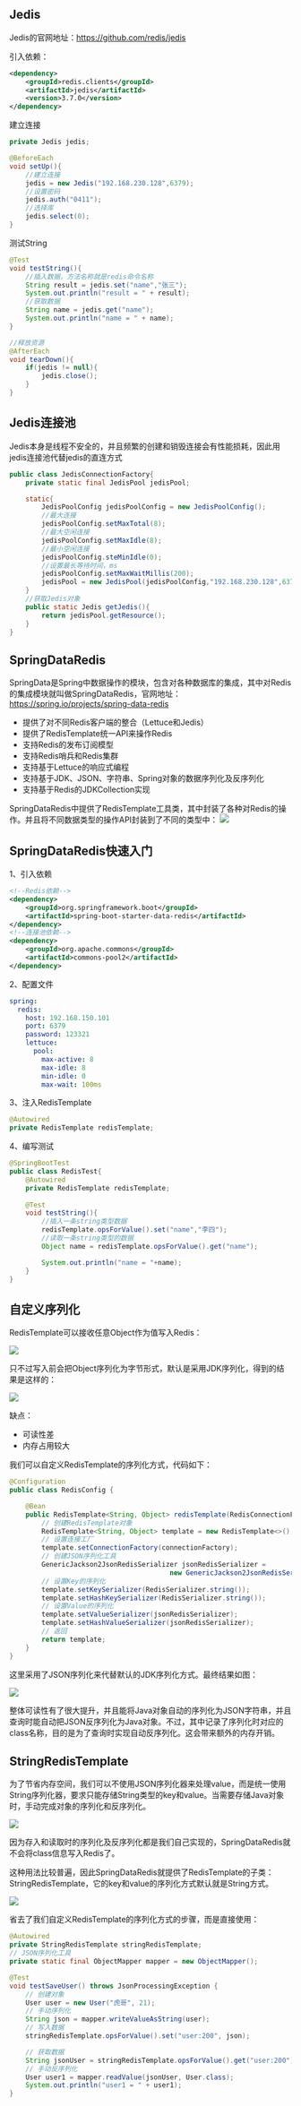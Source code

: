 ## Jedis
Jedis的官网地址：https://github.com/redis/jedis

引入依赖：
```xml
<dependency>
    <groupId>redis.clients</groupId>
    <artifactId>jedis</artifactId>
    <version>3.7.0</version>
</dependency>
```

建立连接
```Java
private Jedis jedis;

@BeforeEach
void setUp(){
    //建立连接
    jedis = new Jedis("192.168.230.128",6379);
    //设置密码
    jedis.auth("0411");
    //选择库
    jedis.select(0);
}
```

测试String

```Java
@Test
void testString(){
    //插入数据，方法名称就是redis命令名称
    String result = jedis.set("name","张三");
    System.out.println("result = " + result);
    //获取数据
    String name = jedis.get("name");
    System.out.println("name = " + name);
}

//释放资源
@AfterEach
void tearDown(){
    if(jedis != null){
        jedis.close();
    }
}
```

## Jedis连接池
Jedis本身是线程不安全的，并且频繁的创建和销毁连接会有性能损耗，因此用jedis连接池代替jedis的直连方式

```Java
public class JedisConnectionFactory{
    private static final JedisPool jedisPool;

    static{
        JedisPoolConfig jedisPoolConfig = new JedisPoolConfig();
        //最大连接
        jedisPoolConfig.setMaxTotal(8);
        //最大空闲连接
        jedisPoolConfig.setMaxIdle(8);
        //最小空闲连接
        jedisPoolConfig.steMinIdle(0);
        //设置最长等待时间，ms
        jedisPoolConfig.setMaxWaitMillis(200);
        jedisPool = new JedisPool(jedisPoolConfig,"192.168.230.128",6379,1000,"0411" );
    }
    //获取Jedis对象
    public static Jedis getJedis(){
        return jedisPool.getResource();
    }
}
```


## SpringDataRedis
SpringData是Spring中数据操作的模块，包含对各种数据库的集成，其中对Redis的集成模块就叫做SpringDataRedis，官网地址：https://spring.io/projects/spring-data-redis

- 提供了对不同Redis客户端的整合（Lettuce和Jedis）
- 提供了RedisTemplate统一API来操作Redis
- 支持Redis的发布订阅模型
- 支持Redis哨兵和Redis集群
- 支持基于Lettuce的响应式编程
- 支持基于JDK、JSON、字符串、Spring对象的数据序列化及反序列化
- 支持基于Redis的JDKCollection实现



SpringDataRedis中提供了RedisTemplate工具类，其中封装了各种对Redis的操作。并且将不同数据类型的操作API封装到了不同的类型中：
![](./images/UFlNIV0.png)


## SpringDataRedis快速入门
1、引入依赖
```xml
<!--Redis依赖-->
<dependency>
    <groupId>org.springframework.boot</groupId>
    <artifactId>spring-boot-starter-data-redis</artifactId>
</dependency>
<!--连接池依赖-->
<dependency>
    <groupId>org.apache.commons</groupId>
    <artifactId>commons-pool2</artifactId>
</dependency>
```
2、配置文件
```yaml
spring:
  redis:
    host: 192.168.150.101
    port: 6379
    password: 123321
    lettuce:
      pool:
        max-active: 8
        max-idle: 8
        min-idle: 0
        max-wait: 100ms
```
3、注入RedisTemplate
```java
@Autowired
private RedisTemplate redisTemplate;
```
4、编写测试
```java
@SpringBootTest
public class RedisTest{
    @Autowired
    private RedisTemplate redisTemplate;
    
    @Test
    void testString(){
        //插入一条string类型数据
        redisTemplate.opsForValue().set("name","李四");
        //读取一条string类型的数据
        Object name = redisTemplate.opsForValue().get("name");

        System.out.println("name = "+name);
    }
}
```

## 自定义序列化
RedisTemplate可以接收任意Object作为值写入Redis：

![](./images/OEMcbuu.png)





只不过写入前会把Object序列化为字节形式，默认是采用JDK序列化，得到的结果是这样的：

![](./images/5FjtWk5.png)



缺点：

- 可读性差
- 内存占用较大





我们可以自定义RedisTemplate的序列化方式，代码如下：
```java
@Configuration
public class RedisConfig {

    @Bean
    public RedisTemplate<String, Object> redisTemplate(RedisConnectionFactory connectionFactory){
        // 创建RedisTemplate对象
        RedisTemplate<String, Object> template = new RedisTemplate<>();
        // 设置连接工厂
        template.setConnectionFactory(connectionFactory);
        // 创建JSON序列化工具
        GenericJackson2JsonRedisSerializer jsonRedisSerializer = 
            							new GenericJackson2JsonRedisSerializer();
        // 设置Key的序列化
        template.setKeySerializer(RedisSerializer.string());
        template.setHashKeySerializer(RedisSerializer.string());
        // 设置Value的序列化
        template.setValueSerializer(jsonRedisSerializer);
        template.setHashValueSerializer(jsonRedisSerializer);
        // 返回
        return template;
    }
}
```
这里采用了JSON序列化来代替默认的JDK序列化方式。最终结果如图：

![](./images/XOAq3cN.png)

整体可读性有了很大提升，并且能将Java对象自动的序列化为JSON字符串，并且查询时能自动把JSON反序列化为Java对象。不过，其中记录了序列化时对应的class名称，目的是为了查询时实现自动反序列化。这会带来额外的内存开销。

## StringRedisTemplate

为了节省内存空间，我们可以不使用JSON序列化器来处理value，而是统一使用String序列化器，要求只能存储String类型的key和value。当需要存储Java对象时，手动完成对象的序列化和反序列化。

![](./images/Ip9TKSY.png)

因为存入和读取时的序列化及反序列化都是我们自己实现的，SpringDataRedis就不会将class信息写入Redis了。



这种用法比较普遍，因此SpringDataRedis就提供了RedisTemplate的子类：StringRedisTemplate，它的key和value的序列化方式默认就是String方式。

![](./images/zXH6Qn6.png)



省去了我们自定义RedisTemplate的序列化方式的步骤，而是直接使用：

```java
@Autowired
private StringRedisTemplate stringRedisTemplate;
// JSON序列化工具
private static final ObjectMapper mapper = new ObjectMapper();

@Test
void testSaveUser() throws JsonProcessingException {
    // 创建对象
    User user = new User("虎哥", 21);
    // 手动序列化
    String json = mapper.writeValueAsString(user);
    // 写入数据
    stringRedisTemplate.opsForValue().set("user:200", json);

    // 获取数据
    String jsonUser = stringRedisTemplate.opsForValue().get("user:200");
    // 手动反序列化
    User user1 = mapper.readValue(jsonUser, User.class);
    System.out.println("user1 = " + user1);
}

```




